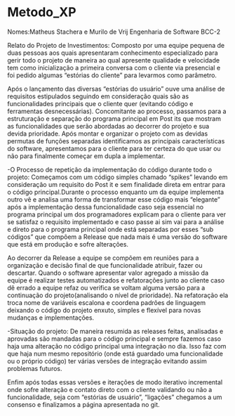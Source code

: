# Metodo_XP
Nomes:Matheus Stachera e Murilo de Vrij
Engenharia de Software   BCC-2        

Relato do Projeto de Investimentos: Composto por uma equipe pequena de duas pessoas  aos quais apresentaram conhecimento especializado  para gerir todo o projeto de maneira ao qual apresente qualidade e velocidade tem como inicialização a primeira conversa com o cliente via presencial  e foi pedido algumas “estórias do cliente” para levarmos como parâmetro.


Após o lançamento das diversas “estórias do usuário” ouve uma análise de requisitos estipulados seguindo em consideração quais são as funcionalidades principais que o cliente quer (evitando código e ferramentas desnecessárias). Concomitante ao processo, passamos para a estruturação e separação do programa principal  em Post its que mostram as funcionalidades que serão abordadas ao decorrer do projeto e sua devida prioridade. Após montar e organizar o projeto com as devidas permutas de funções separadas identificamos as principais características do software, apresentamos para o cliente para ter certeza do que usar ou não para finalmente começar em dupla a implementar.  

-O Processo de repetição da implementação do código durante todo o projeto: Começamos com um código simples chamado “spikes” levando em consideração um requisito do Post it e sem finalidade direta em entrar para o código principal.Durante o processo enquanto um da equipe implementa outro vê e analisa uma forma de transformar esse código mais “elegante” após a implementação dessa funcionalidade caso seja essencial no programa principal um dos programadores explicam para o cliente para ver se satisfaz o requisito implementado e caso passe ai sim vai para a análise e direto para o programa principal  onde está separadas por esses “sub códigos” que compõem a Release que nada mais é uma versão do software que está em produção e sofre alterações.


Ao decorrer da Release a equipe se compõem em reuniões para a organização e decisão final de que funcionalidade atribuir, fazer ou descartar. Quando o software apresentar valor agregado a missão da equipe é realizar testes automatizados e refatorações  junto ao cliente caso dê errado a equipe refaz ou verifica se voltam alguma versão para a continuação do projeto(analisando o nível de prioridade). Na refatoração ela troca nome de variáveis escalona e coordena padrões de linguagem deixando o código do projeto enxuto, simples e flexível para novas mudanças e implementações.

-Situação do projeto:
De maneira resumida as releases feitas, analisadas e aprovadas são mandadas para o código principal e sempre fazemos caso haja uma alteração no código principal uma integração no dia. Isso faz com que haja num mesmo repositório (onde está guardado uma funcionalidade ou o próprio código) ter várias versões de integração evitando assim problemas futuros.

Enfim após todas essas versões e iterações de modo iterativo incremental onde sofre alteração e contato direto com o cliente validando ou não a funcionalidade, seja com “estórias de usuário”, “ligações” chegamos a um consenso  e finalizamos a página apresentada no git.
